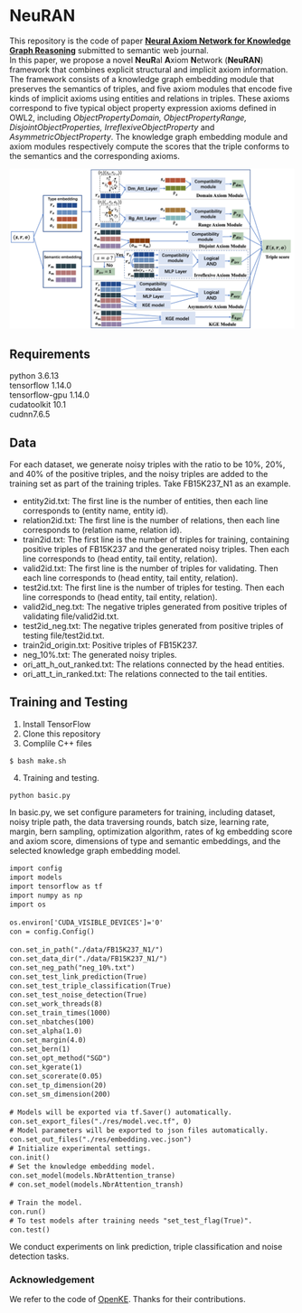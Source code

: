 # NeuRAN
This repository is the code of paper [**Neural Axiom Network for Knowledge Graph Reasoning**](https://www.semantic-web-journal.net/content/neural-axiom-network-knowledge-graph-reasoning-0) submitted to semantic web journal.  
In this paper, we propose a novel **NeuR**al **A**xiom **N**etwork (**NeuRAN**) framework that combines explicit structural and implicit axiom information. The framework consists of a knowledge graph embedding module that preserves the semantics of triples, and five axiom modules that encode five kinds of implicit axioms using entities and relations in triples. These axioms correspond to five typical object property expression axioms defined in OWL2, including *ObjectPropertyDomain, ObjectPropertyRange, DisjointObjectProperties, IrreflexiveObjectProperty* and *AsymmetricObjectProperty*. The knowledge graph embedding module and axiom modules respectively compute the scores that the triple conforms to the semantics and the corresponding axioms. 

![image](https://github.com/JuanLi1621/NeuRAN/blob/main/swj_frw.png)


## Requirements
python 3.6.13  
tensorflow 1.14.0  
tensorflow-gpu 1.14.0  
cudatoolkit 10.1  
cudnn7.6.5

## Data
For each dataset, we generate noisy triples with the ratio to be 10%, 20%, and 40% of the positive triples, and the noisy triples are added to the training set as part of the training triples. Take FB15K237_N1 as an example.  
+ entity2id.txt: The first line is the number of entities, then each line corresponds to (entity name, entity id).  
+ relation2id.txt: The first line is the number of relations, then each line corresponds to (relation name, relation id).  
+ train2id.txt: The first line is the number of triples for training, containing positive triples of FB15K237 and the generated noisy triples. Then each line corresponds to (head entity, tail entity, relation).  
+ valid2id.txt: The first line is the number of triples for validating. Then each line corresponds to (head entity, tail entity, relation).  
+ test2id.txt: The first line is the number of triples for testing. Then each line corresponds to (head entity, tail entity, relation).  
+ valid2id_neg.txt: The negative triples generated from positive triples of validating file/valid2id.txt.  
+ test2id_neg.txt: The negative  triples generated from positive triples of testing file/test2id.txt.  
+ train2id_origin.txt: Positive triples of FB15K237.  
+ neg_10%.txt: The generated noisy triples.
+ ori_att_h_out_ranked.txt: The relations connected by the head entities.   
+ ori_att_t_in_ranked.txt: The relations connected to the tail entities.  

## Training and Testing
1. Install TensorFlow
2. Clone this repository
3. Complile C++ files  
```
$ bash make.sh
```
4. Training and testing. 
```
python basic.py
```
In basic.py, we set configure parameters for training, including dataset, noisy triple path, the data traversing rounds, batch size, learning rate, margin, bern sampling, optimization algorithm, rates of kg embedding score and axiom score, dimensions of type and semantic embeddings, and the selected knowledge graph embedding model.
```
import config
import models
import tensorflow as tf
import numpy as np
import os

os.environ['CUDA_VISIBLE_DEVICES']='0'
con = config.Config()

con.set_in_path("./data/FB15K237_N1/")
con.set_data_dir("./data/FB15K237_N1/")
con.set_neg_path("neg_10%.txt")
con.set_test_link_prediction(True)
con.set_test_triple_classification(True)
con.set_test_noise_detection(True)
con.set_work_threads(8)
con.set_train_times(1000)
con.set_nbatches(100)
con.set_alpha(1.0)
con.set_margin(4.0)
con.set_bern(1)
con.set_opt_method("SGD")
con.set_kgerate(1)
con.set_scorerate(0.05)
con.set_tp_dimension(20)
con.set_sm_dimension(200)

# Models will be exported via tf.Saver() automatically.
con.set_export_files("./res/model.vec.tf", 0)
# Model parameters will be exported to json files automatically.
con.set_out_files("./res/embedding.vec.json")
# Initialize experimental settings.
con.init()
# Set the knowledge embedding model.
con.set_model(models.NbrAttention_transe)
# con.set_model(models.NbrAttention_transh)

# Train the model.
con.run()
# To test models after training needs "set_test_flag(True)".
con.test()
```
We conduct experiments on link prediction, triple classification and noise detection tasks.

### Acknowledgement
We refer to the code of [OpenKE](https://github.com/thunlp/OpenKE/tree/OpenKE-Tensorflow1.0). Thanks for their contributions.

